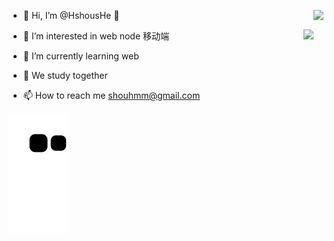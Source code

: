 - 👋 Hi, I’m @HshousHe 👋 <img src="https://cdn.jsdelivr.net/gh/cexll/staticfile@main/images/huaji.gif" align="right" height="50" />

- 👀 I’m interested in web node 移动端   <img src="http://a1.qpic.cn/psc?/V5244MpB3nMZYR3LcQrS4LWCEm42Vnct/MgefXoixntJCvPruFHdJTSeZOBeTDouujx*LAyb95sRQzdYFU3XE7Ri4X4qJJp9kwyp75JrA3QMXpe9E5Rn7L9yZkp1x4msmNNu2NUBAkFU!/b&ek=1&kp=1&pt=0&bo=uAG4AbgBuAECEDQ!&tl=1&vuin=1597344758&tm=1724724000&dis_t=1724724419&dis_k=9ce119bf0fd561d175e5f0f1dbfb28a1&sce=60-1-1&rf=0-0"  align="right" height="250" />
- 🌱 I’m currently learning web
- 💞️ We study together
- 📫 How to reach me shouhmm@gmail.com

![snake](https://raw.githubusercontent.com/mowtwo/mowtwo/e02244409f36f107b2202ca03d5819600c2b6b56/assets/github-contribution-grid-snake.svg)

<!-- ![top-lang](https://github-readme-stats.vercel.app/api/top-langs/?username=HshousHe&layout=compact)

![stat](https://github-readme-stats.vercel.app/api?username=HshousHe) -->

<!-- ![Anurag's github stats](https://github-readme-stats.vercel.app/api?username=cexll&show_icons=true&icon_color=805AD5&text_color=718096&bg_color=ffffff&hide_title=true) -->
<!-- ![](https://github-profile-summary-cards.vercel.app/api/cards/profile-details?username=cexll&theme=github) -->

<!-- ![](https://github-profile-summary-cards.vercel.app/api/cards/repos-per-language?username=HshousHe&theme=github)
![](https://github-profile-summary-cards.vercel.app/api/cards/most-commit-language?username=HshousHe&theme=github)
![](https://github-profile-summary-cards.vercel.app/api/cards/stats?username=HshousHe&theme=github)
![](https://github-profile-summary-cards.vercel.app/api/cards/productive-time?username=HshousHe&theme=github) -->
<!---
HshousHe/HshousHe is a ✨ special ✨ repository because its `README.md` (this file) appears on your GitHub profile.
You can click the Preview link to take a look at your changes.
--->

